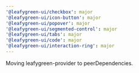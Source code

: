 ```yaml
---
'@leafygreen-ui/checkbox': major
'@leafygreen-ui/icon-button': major
'@leafygreen-ui/popover': major
'@leafygreen-ui/segmented-control': major
'@leafygreen-ui/tabs': major
'@leafygreen-ui/code': major
'@leafygreen-ui/interaction-ring': major
---
```


Moving leafygreen-provider to peerDependencies.
